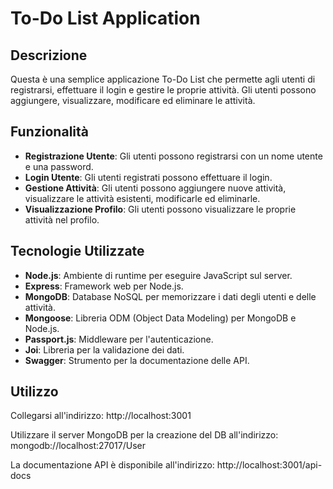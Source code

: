 # To-Do List Application

## Descrizione

Questa è una semplice applicazione To-Do List che permette agli utenti di registrarsi, effettuare il login e gestire le proprie attività. Gli utenti possono aggiungere, visualizzare, modificare ed eliminare le attività.

## Funzionalità

- **Registrazione Utente**: Gli utenti possono registrarsi con un nome utente e una password.
- **Login Utente**: Gli utenti registrati possono effettuare il login.
- **Gestione Attività**: Gli utenti possono aggiungere nuove attività, visualizzare le attività esistenti, modificarle ed eliminarle.
- **Visualizzazione Profilo**: Gli utenti possono visualizzare le proprie attività nel profilo.

## Tecnologie Utilizzate

- **Node.js**: Ambiente di runtime per eseguire JavaScript sul server.
- **Express**: Framework web per Node.js.
- **MongoDB**: Database NoSQL per memorizzare i dati degli utenti e delle attività.
- **Mongoose**: Libreria ODM (Object Data Modeling) per MongoDB e Node.js.
- **Passport.js**: Middleware per l'autenticazione.
- **Joi**: Libreria per la validazione dei dati.
- **Swagger**: Strumento per la documentazione delle API.

## Utilizzo

Collegarsi all'indirizzo: http://localhost:3001

Utilizzare il server MongoDB per la creazione del DB all'indirizzo: mongodb://localhost:27017/User

La documentazione API è disponibile all'indirizzo: http://localhost:3001/api-docs
